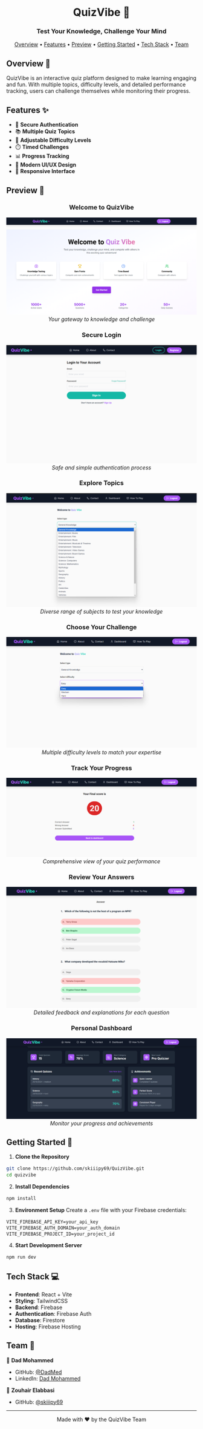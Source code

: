 <h1 align="center">QuizVibe 🎯</h1>
<h3 align="center">Test Your Knowledge, Challenge Your Mind</h3>

<p align="center">
  <a href="#overview">Overview</a> •
  <a href="#features">Features</a> •
  <a href="#preview">Preview</a> •
  <a href="#getting-started">Getting Started</a> •
  <a href="#tech-stack">Tech Stack</a> •
  <a href="#team">Team</a>
</p>

## Overview 🚀

QuizVibe is an interactive quiz platform designed to make learning engaging and fun. With multiple topics, difficulty levels, and detailed performance tracking, users can challenge themselves while monitoring their progress.

## Features ✨

- 🔐 **Secure Authentication**
- 📚 **Multiple Quiz Topics**
- 🎯 **Adjustable Difficulty Levels**
- ⏱️ **Timed Challenges**
- 📊 **Progress Tracking**
- 🎨 **Modern UI/UX Design**
- 📱 **Responsive Interface**

## Preview 📸

<div align="center">

### Welcome to QuizVibe
![Home Page](/screenshots/home.png)
*Your gateway to knowledge and challenge*

### Secure Login
![Login Interface](/screenshots/login.png)
*Safe and simple authentication process*

### Explore Topics
![Quiz Topics](/screenshots/multiple-topics.png)
*Diverse range of subjects to test your knowledge*

### Choose Your Challenge
![Difficulty Selection](/screenshots/difficulty-mode.png)
*Multiple difficulty levels to match your expertise*

### Track Your Progress
![Performance Dashboard](/screenshots/score-overview.png)
*Comprehensive view of your quiz performance*

### Review Your Answers
![check of correct answers](/screenshots/corrections.png)
*Detailed feedback and explanations for each question*

### Personal Dashboard
![great user dashboard](/screenshots/user-dashboard.png)
*Monitor your progress and achievements*

</div>

## Getting Started 🏁

1. **Clone the Repository**
```bash
git clone https://github.com/skiiipy69/QuizVibe.git
cd quizvibe
```

2. **Install Dependencies**
```bash
npm install
```

3. **Environment Setup**
Create a `.env` file with your Firebase credentials:
```env
VITE_FIREBASE_API_KEY=your_api_key
VITE_FIREBASE_AUTH_DOMAIN=your_auth_domain
VITE_FIREBASE_PROJECT_ID=your_project_id
```

4. **Start Development Server**
```bash
npm run dev
```

## Tech Stack 💻

- **Frontend**: React + Vite
- **Styling**: TailwindCSS
- **Backend**: Firebase
- **Authentication**: Firebase Auth
- **Database**: Firestore
- **Hosting**: Firebase Hosting

## Team 👥

👤 **Dad Mohammed**
- GitHub: [@DadMed](https://github.com/DadMed)
- LinkedIn: [Dad Mohammed](https://www.linkedin.com/in/dad-mohammed/)

👤 **Zouhair Elabbasi**
- GitHub: [@skiiipy69](https://github.com/skiiipy69)

---

<p align="center">
Made with ❤️ by the QuizVibe Team
</p>
